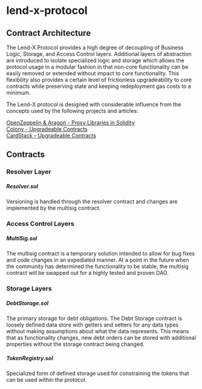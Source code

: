 # lend-x-protocol

## Contract Architecture

The Lend-X Protocol provides a high degree of decoupling of Business Logic, Storage, and Access Control layers. Additional layers of abstraction are introduced to isolate specialized logic and storage which allows the protocol usage in a modular fashion in that non-core functionality can be easily removed or extended without impact to core functionality. This flexibility also provides a certain level of frictionless upgradeability to core contracts while preserving state and keeping redeployment gas costs to a minimum.

The Lend-X protocol is designed with considerable influence from the concepts used by the following projects and articles:
 
[OpenZeppelin & Aragon - Proxy Libraries in Solidity](https://blog.zeppelin.solutions/proxy-libraries-in-solidity-79fbe4b970fd)  
[Colony - Upgradeable Contracts](https://blog.colony.io/writing-upgradeable-contracts-in-solidity-6743f0eecc88)  
[CardStack - Upgradeable Contracts](https://medium.com/cardstack/upgradable-contracts-in-solidity-d5af87f0f913)  

## Contracts

### Resolver Layer

##### Resolver.sol
Versioning is handled through the resolver contract and changes are implemented by the multisig contract. 

### Access Control Layers

##### MultiSig.sol
The multisig contract is a temporary solution intended to allow for bug fixes and code changes in an expediated manner. At a point in the future when the community has determined the functionality to be stable, the multisig contract will be swapped out for a highly tested and proven DAO.

### Storage Layers

##### DebtStorage.sol
The primary storage for debt obligations. The Debt Storage contract is loosely defined data store with getters and setters for any data types without making assumptions about what the data represents. This means that as functionality changes, new debt orders can be stored with additional properties without the storage contract being changed.

##### TokenRegistry.sol
Specialized form of defined storage used for constraining the tokens that can be used within the protocol.

